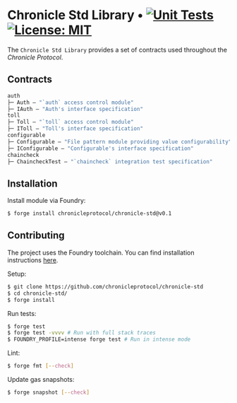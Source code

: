 # Chronicle Std Library • [![Unit Tests](https://github.com/chronicleprotocol/chronicle-std/actions/workflows/unit-tests.yml/badge.svg)](https://github.com/chronicleprotocol/chronicle-std/actions/workflows/unit-tests.yml) [![License: MIT](https://img.shields.io/badge/License-MIT-yellow.svg)](https://opensource.org/licenses/MIT)

The `Chronicle Std Library` provides a set of contracts used throughout the _Chronicle Protocol_.

## Contracts

```ml
auth
├─ Auth — "`auth` access control module"
├─ IAuth — "Auth's interface specification"
toll
├─ Toll — "`toll` access control module"
├─ IToll — "Toll's interface specification"
configurable
├─ Configurable — "File pattern module providing value configurability"
├─ IConfigurable — "Configurable's interface specification"
chaincheck
├─ ChaincheckTest — "`chaincheck` integration test specification"
```

## Installation

Install module via Foundry:
```bash
$ forge install chronicleprotocol/chronicle-std@v0.1
```

## Contributing

The project uses the Foundry toolchain. You can find installation instructions [here](https://getfoundry.sh/).

Setup:
```bash
$ git clone https://github.com/chronicleprotocol/chronicle-std
$ cd chronicle-std/
$ forge install
```

Run tests:
```bash
$ forge test
$ forge test -vvvv # Run with full stack traces
$ FOUNDRY_PROFILE=intense forge test # Run in intense mode
```

Lint:
```bash
$ forge fmt [--check]
```

Update gas snapshots:
```bash
$ forge snapshot [--check]
```
